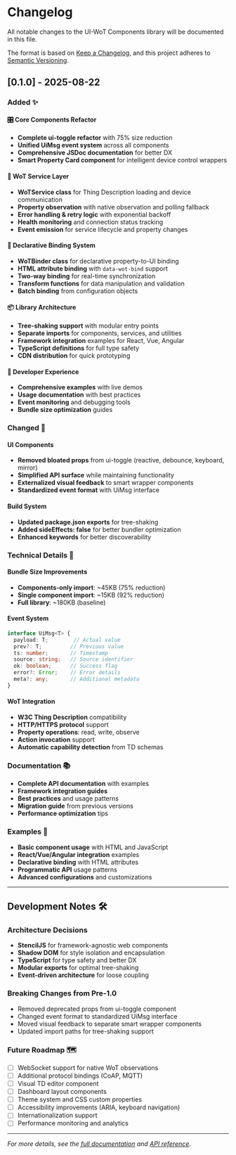# Changelog

All notable changes to the UI-WoT Components library will be documented in this file.

The format is based on [Keep a Changelog](https://keepachangelog.com/en/1.0.0/),
and this project adheres to [Semantic Versioning](https://semver.org/spec/v2.0.0.html).

## [0.1.0] - 2025-08-22

### Added ✨

#### 🎛️ Core Components Refactor
- **Complete ui-toggle refactor** with 75% size reduction
- **Unified UiMsg event system** across all components
- **Comprehensive JSDoc documentation** for better DX
- **Smart Property Card component** for intelligent device control wrappers

#### 📡 WoT Service Layer
- **WoTService class** for Thing Description loading and device communication
- **Property observation** with native observation and polling fallback  
- **Error handling & retry logic** with exponential backoff
- **Health monitoring** and connection status tracking
- **Event emission** for service lifecycle and property changes

#### 🔗 Declarative Binding System
- **WoTBinder class** for declarative property-to-UI binding
- **HTML attribute binding** with `data-wot-bind` support
- **Two-way binding** for real-time synchronization
- **Transform functions** for data manipulation and validation
- **Batch binding** from configuration objects

#### 📦 Library Architecture
- **Tree-shaking support** with modular entry points
- **Separate imports** for components, services, and utilities
- **Framework integration** examples for React, Vue, Angular
- **TypeScript definitions** for full type safety
- **CDN distribution** for quick prototyping

#### 🎨 Developer Experience
- **Comprehensive examples** with live demos
- **Usage documentation** with best practices
- **Event monitoring** and debugging tools
- **Bundle size optimization** guides

### Changed 🔄

#### UI Components
- **Removed bloated props** from ui-toggle (reactive, debounce, keyboard, mirror)
- **Simplified API surface** while maintaining functionality
- **Externalized visual feedback** to smart wrapper components
- **Standardized event format** with UiMsg interface

#### Build System
- **Updated package.json exports** for tree-shaking
- **Added sideEffects: false** for better bundler optimization
- **Enhanced keywords** for better discoverability

### Technical Details 🔧

#### Bundle Size Improvements
- **Components-only import**: ~45KB (75% reduction)
- **Single component import**: ~15KB (92% reduction)
- **Full library**: ~180KB (baseline)

#### Event System
```typescript
interface UiMsg<T> {
  payload: T;        // Actual value
  prev?: T;         // Previous value
  ts: number;       // Timestamp  
  source: string;   // Source identifier
  ok: boolean;      // Success flag
  error?: Error;    // Error details
  meta?: any;       // Additional metadata
}
```

#### WoT Integration
- **W3C Thing Description** compatibility
- **HTTP/HTTPS protocol** support
- **Property operations**: read, write, observe
- **Action invocation** support
- **Automatic capability detection** from TD schemas

### Documentation 📚
- **Complete API documentation** with examples
- **Framework integration guides** 
- **Best practices** and usage patterns
- **Migration guide** from previous versions
- **Performance optimization** tips

### Examples 🌟
- **Basic component usage** with HTML and JavaScript
- **React/Vue/Angular integration** examples
- **Declarative binding** with HTML attributes
- **Programmatic API** usage patterns
- **Advanced configurations** and customizations

---

## Development Notes 🛠️

### Architecture Decisions
- **StencilJS** for framework-agnostic web components
- **Shadow DOM** for style isolation and encapsulation  
- **TypeScript** for type safety and better DX
- **Modular exports** for optimal tree-shaking
- **Event-driven architecture** for loose coupling

### Breaking Changes from Pre-1.0
- Removed deprecated props from ui-toggle component
- Changed event format to standardized UiMsg interface
- Moved visual feedback to separate smart wrapper components
- Updated import paths for tree-shaking support

### Future Roadmap 🗺️
- [ ] WebSocket support for native WoT observations
- [ ] Additional protocol bindings (CoAP, MQTT)
- [ ] Visual TD editor component
- [ ] Dashboard layout components
- [ ] Theme system and CSS custom properties
- [ ] Accessibility improvements (ARIA, keyboard navigation)
- [ ] Internationalization support
- [ ] Performance monitoring and analytics

---

*For more details, see the [full documentation](./README.md) and [API reference](./api/).*
